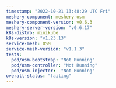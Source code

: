 ```yaml
---
timestamp: "2022-10-21 13:48:29 UTC Fri"
meshery-component: meshery-osm
meshery-component-version: v0.6.3
meshery-server-version: "v0.6.17"
k8s-distro: minikube
k8s-version: "v1.23.13"
service-mesh: OSM
service-mesh-version: "v1.1.3"
tests:
  pod/osm-bootstrap: "Not Running"
  pod/osm-controller: "Not Running"
  pod/osm-injector:  "Not Running"
overall-status: "failing"
---
```


